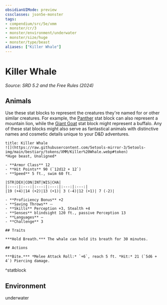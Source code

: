 ```yaml
---
obsidianUIMode: preview
cssclasses: json5e-monster
tags:
- compendium/src/5e/xmm
- monster/cr/3
- monster/environment/underwater
- monster/size/huge
- monster/type/beast
aliases: ["Killer Whale"]
---
```

# Killer Whale
*Source: SRD 5.2 and the Free Rules (2024)*  

## Animals

Use these stat blocks to represent the creatures they're named for or other similar creatures. For example, the [Panther](compendium/bestiary/beast/panther-xmm.md) stat block can also represent a mountain lion, while the [Giant Goat](compendium/bestiary/beast/giant-goat-xmm.md) stat block might represent a buffalo. Any of these stat blocks might also serve as fantastical animals with distinctive names and cosmetic details unique to your D&D adventures.

```ad-statblock
title: Killer Whale
![](https://raw.githubusercontent.com/5etools-mirror-3/5etools-img/main/bestiary/tokens/XMM/Killer%20Whale.webp#token)
*Huge beast, Unaligned*

- **Armor Class** 12
- **Hit Points** 90 (`12d12 + 12`)
- **Speed** 5 ft., swim 60 ft.

|STR|DEX|CON|INT|WIS|CHA|
|:---:|:---:|:---:|:---:|:---:|:---:|
|19 (+4)|14 (+2)|13 (+1)| 3 (-4)|12 (+1)| 7 (-2)|

- **Proficiency Bonus** +2
- **Saving Throws** ⏤
- **Skills** Perception +3, Stealth +4
- **Senses** blindsight 120 ft., passive Perception 13
- **Languages** —
- **Challenge** 3

## Traits

***Hold Breath.*** The whale can hold its breath for 30 minutes.

## Actions

***Bite.*** *Melee Attack Roll:* `+6`, reach 5 ft. *Hit:* 21 (`5d6 + 4`) Piercing damage.
```
^statblock

## Environment

underwater